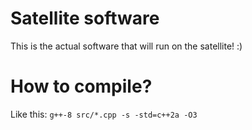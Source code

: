 # Satellite software
This is the actual software that will run on the satellite! :)
# How to compile?
Like this: `g++-8 src/*.cpp -s -std=c++2a -O3`